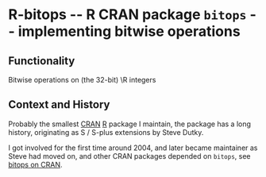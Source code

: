 # R-bitops -- R CRAN package `bitops` -- implementing bitwise operations

## Functionality

Bitwise operations on (the 32-bit) \R integers

## Context and History

Probably the smallest [CRAN](https://CRAN.R-project.org)
[R](https://www.r-project.org) package I maintain,
the package has a long history, originating as S / S-plus extensions by
Steve Dutky.

I got involved for the first time around 2004, and later became maintainer
as Steve had moved on, and other CRAN packages depended on `bitops`,
see [bitops on CRAN](https://CRAN.R-project.org/package=bitops).
